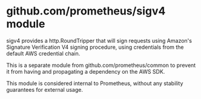 github.com/prometheus/sigv4 module
=========================================

sigv4 provides a http.RoundTripper that will sign requests using
Amazon's Signature Verification V4 signing procedure, using credentials
from the default AWS credential chain.

This is a separate module from github.com/prometheus/common to prevent
it from having and propagating a dependency on the AWS SDK.

This module is considered internal to Prometheus, without any stability
guarantees for external usage.
